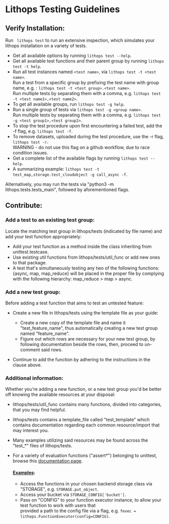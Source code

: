 # Lithops Testing Guidelines

## Verify Installation:
Run ``` lithops test``` to run an extensive inspection, which simulates your lithops installation on a variety of tests.
 - Get all available options by running ```lithops test --help```.
 - Get all available test functions and their parent group by running ```lithops test -t help```. 
 - Run all test instances named ```<test name>```, via ```lithops test -t <test name>```.
   <br/> Run a test from a specific group by prefixing the test name with group name, e.g. : ```lithops test -t <test group>.<test name>```.
   <br/> Run multiple tests by separating them with a comma, e.g. ```lithops test -t <test name1>,<test name2>```.
 - To get all available groups, run ```lithops test -g help```.
 - Run a single group of tests via ```lithops test -g <group name>```.
    <br/> Run multiple tests by separating them with a comma, e.g. ```lithops test -g <test group1>,<test group2>```.
 - To stop the test procedure upon first encountering a failed test, add the -f flag, e.g. ```lithops test -f```.
 - To remove datasets, uploaded during the test procedure, use the -r flag,  ```lithops test -r```.
   <br/> WARNING - do not use this flag on a github workflow, due to race condition issues. 
 - Get a complete list of the available flags by running ```lithops test --help```.
 - A summarizing example:  ```lithops test -t test_map,storage.test_cloudobject -g call_async -f```.
   
Alternatively, you may run the tests via "python3 -m lithops.tests.tests_main", followed by aforementioned flags.   

## Contribute:

### Add a test to an existing test group: 
Locate the matching test group in lithops/tests (indicated by file name) and add your test function appropriately:
 - Add your test function as a method inside the class inheriting from unittest.testcase. 
 - Use existing util functions from lithops/tests/util_func or add new ones to that package. 
 - A test that's simultaneously testing any two of the following functions: {async, map, map_reduce} 
   will be placed in the proper file by complying with the following hierarchy: map_reduce > map > async.

### Add a new test group: 
Before adding a test function that aims to test an untested feature:  
 - Create a new file in lithops/tests using the template file as your guide:
    - Create a new copy of the template file and name it "test_feature_name", thus automatically creating a new test group named "feature_name". 
    - Figure out which rows are necessary for your new test group, by following documentation 
      beside the rows, then, proceed to un-comment said rows.
      
 - Continue to add the function by adhering to the instructions in the clause above.


### Additional information: 
Whether you're adding a new function, or a new test group you'd be better off knowing the available resources at your disposal:
 - lithops/tests/util_func contains many functions, divided into categories, that you may find helpful.
 - lithops/tests contains a template_file called "test_template" which contains documentation regarding each 
   common resource/import that may interest you.
 - Many examples utilizing said resources may be found across the "test_*" files of lithops/tests.
 - For a variety of evaluation functions ("assert*") belonging to unittest, browse this [documentation page](https://docs.python.org/3.7/library/unittest.html#module-unittest).

   #### <ins>Examples</ins>:
    - Access the functions in your chosen backend storage class via "STORAGE", e.g. ```STORAGE.put_object```.
    - Access your bucket via ```STORAGE_CONFIG['bucket']```.
    - Pass on "CONFIG" to your function executor instance, to allow your test function to work with users that
      </br> provided a path to the config file via a flag, e.g. ```fexec = lithops.FunctionExecutor(config=CONFIG)```. 
      